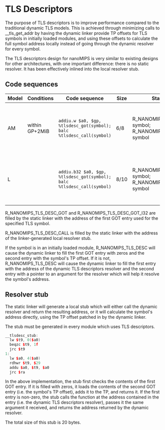# TLS Descriptors

The purpose of TLS descriptors is to improve performance compared to the
traditional dynamic TLS models. This is achieved through minimizing calls to
__tls_get_addr by having the dynamic linker provide TP offsets for TLS symbols
in initially loaded modules, and using these offsets to calculate the full
symbol address locally instead of going through the dynamic resolver for
every symbol.

The TLS descriptors design for nanoMIPS is very similar to existing designs for
other architectures, with one important difference: there is no static resolver.
It has been effectively inlined into the local resolver stub.

## Code sequences

| Model | Conditions | Code sequence | Size | Static relocations | Dynamic relocations | Remarks |
|-------|------------|---------------|------|--------------------|---------------------|---------|
| AM | within GP+2MiB | `addiu.w $a0, $gp, %tlsdesc_got(symbol); balc %tlsdesc_call(symbol)` | 6/8 | R_NANOMIPS_TLS_DESC_GOT symbol; R_NANOMIPS_TLS_DESC_CALL symbol | GOT[n]: R_NANOMIPS_TLS_DESC symbol; GOT[n+1]: 0 | The two GOT entries will get filled by the dynamic linker.|
| L  |                | `addiu.b32 $a0, $gp, %tlsdesc_got(symbol); balc %tlsdesc_call(symbol)` | 8/10 | R_NANOMIPS_TLS_DESC_GOT_I32 symbol; R_NANOMIPS_TLS_DESC_CALL symbol | GOT[n]: R_NANOMIPS_TLS_DESC symbol; GOT[n+1]: 0 | The two GOT entries will get filled by the dynamic linker.|

R_NANOMIPS_TLS_DESC_GOT and R_NANOMIPS_TLS_DESC_GOT_I32 are filled by the
static linker with the address of the first GOT entry used for the specified
TLS symbol.

R_NANOMIPS_TLS_DESC_CALL is filled by the static linker with the address of the
linker-generated local resolver stub.

If the symbol is in an initially loaded module, R_NANOMIPS_TLS_DESC will cause
the dynamic linker to fill the first GOT entry with zeros and the second entry
with the symbol's TP offset. If it is not, R_NANOMIPS_TLS_DESC will cause the
dynamic linker to fill the first entry with the address of the dynamic TLS
descriptors resolver and the second entry with a pointer to an argument for the
resolver which will help it resolve the symbol's address.

## Resolver stub

The static linker will generate a local stub which will either call the dynamic
resolver and return the resulting address, or it will calculate the symbol's
address directly, using the TP offset patched in by the dynamic linker.

The stub must be generated in every module which uses TLS descriptors.

``` C++
__tlsdesc_stub:
  lw $t9, 0($a0)
  beqzc $t9, 1f
  jrc $t9
1:
  lw $a0, 4($a0)
  rdhwr $t9, $29
  addu $a0, $t9, $a0
  jrc $ra
```

In the above implementation, the stub first checks the contents of the first
GOT entry. If it is filled with zeros, it loads the contents of the second GOT
entry (i.e. the symbol's TP offset), adds it to the TP, and returns it. If the
first entry is non-zero, the stub calls the function at the address contained
in the entry (i.e. the dynamic TLS descriptors resolver), passes it the same
argument it received, and returns the address returned by the dynamic resolver.

The total size of this stub is 20 bytes.
